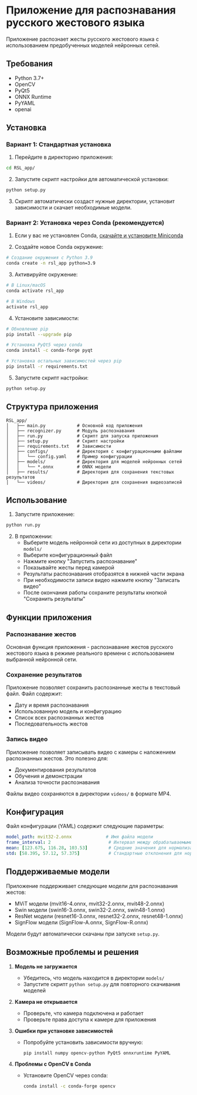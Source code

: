 # Приложение для распознавания русского жестового языка

Приложение распознает жесты русского жестового языка с использованием предобученных моделей нейронных сетей.

## Требования

- Python 3.7+
- OpenCV
- PyQt5
- ONNX Runtime
- PyYAML
- openai

## Установка

### Вариант 1: Стандартная установка

1. Перейдите в директорию приложения:

```bash
cd RSL_app/
```

2. Запустите скрипт настройки для автоматической установки:

```bash
python setup.py
```

3. Скрипт автоматически создаст нужные директории, установит зависимости и скачает необходимые модели.

### Вариант 2: Установка через Conda (рекомендуется)

1. Если у вас не установлен Conda, [скачайте и установите Miniconda](https://docs.conda.io/en/latest/miniconda.html)

2. Создайте новое Conda окружение:

```bash
# Создание окружения с Python 3.9
conda create -n rsl_app python=3.9
```

3. Активируйте окружение:

```bash
# В Linux/macOS
conda activate rsl_app

# В Windows
activate rsl_app
```

4. Установите зависимости:

```bash
# Обновление pip
pip install --upgrade pip

# Установка PyQt5 через conda
conda install -c conda-forge pyqt

# Установка остальных зависимостей через pip
pip install -r requirements.txt
```

5. Запустите скрипт настройки:

```bash
python setup.py
```

## Структура приложения

```
RSL_app/
│   ├── main.py            # Основной код приложения
│   ├── recognizer.py      # Модуль распознавания
│   ├── run.py             # Скрипт для запуска приложения
│   ├── setup.py           # Скрипт настройки
│   ├── requirements.txt   # Зависимости
│   ├── configs/           # Директория с конфигурационными файлами
│   │   └── config.yaml    # Пример конфигурации
│   ├── models/            # Директория для моделей нейронных сетей
│   │   └── *.onnx         # ONNX модели
│   ├── results/           # Директория для сохранения текстовых результатов
│   └── videos/            # Директория для сохранения видеозаписей
```

## Использование

1. Запустите приложение:

```bash
python run.py
```

2. В приложении:
   - Выберите модель нейронной сети из доступных в директории `models/`
   - Выберите конфигурационный файл
   - Нажмите кнопку "Запустить распознавание"
   - Показывайте жесты перед камерой
   - Результаты распознавания отобразятся в нижней части экрана
   - При необходимости записи видео нажмите кнопку "Записать видео"
   - После окончания работы сохраните результаты кнопкой "Сохранить результаты"

## Функции приложения

### Распознавание жестов
Основная функция приложения - распознавание жестов русского жестового языка в режиме реального времени с использованием выбранной нейронной сети.

### Сохранение результатов
Приложение позволяет сохранить распознанные жесты в текстовый файл. Файл содержит:
- Дату и время распознавания
- Использованную модель и конфигурацию
- Список всех распознанных жестов
- Последовательность жестов

### Запись видео
Приложение позволяет записывать видео с камеры с наложением распознанных жестов. Это полезно для:
- Документирования результатов
- Обучения и демонстрации
- Анализа точности распознавания

Файлы видео сохраняются в директории `videos/` в формате MP4.

## Конфигурация

Файл конфигурации (YAML) содержит следующие параметры:

```yaml
model_path: mvit32-2.onnx             # Имя файла модели
frame_interval: 2                      # Интервал между обрабатываемыми кадрами
mean: [123.675, 116.28, 103.53]        # Средние значения для нормализации изображения
std: [58.395, 57.12, 57.375]           # Стандартные отклонения для нормализации изображения
```

## Поддерживаемые модели

Приложение поддерживает следующие модели для распознавания жестов:

- MViT модели (mvit16-4.onnx, mvit32-2.onnx, mvit48-2.onnx)
- Swin модели (swin16-3.onnx, swin32-2.onnx, swin48-1.onnx)
- ResNet модели (resnet16-3.onnx, resnet32-2.onnx, resnet48-1.onnx)
- SignFlow модели (SignFlow-A.onnx, SignFlow-R.onnx)

Модели будут автоматически скачаны при запуске `setup.py`.

## Возможные проблемы и решения

1. **Модель не загружается**
   - Убедитесь, что модель находится в директории `models/`
   - Запустите скрипт `python setup.py` для повторного скачивания моделей

2. **Камера не открывается**
   - Проверьте, что камера подключена и работает
   - Проверьте права доступа к камере для приложения

3. **Ошибки при установке зависимостей**
   - Попробуйте установить зависимости вручную:
     ```bash
     pip install numpy opencv-python PyQt5 onnxruntime PyYAML
     ```
   
4. **Проблемы с OpenCV в Conda**
   - Установите OpenCV через conda:
     ```bash
     conda install -c conda-forge opencv
     ```

